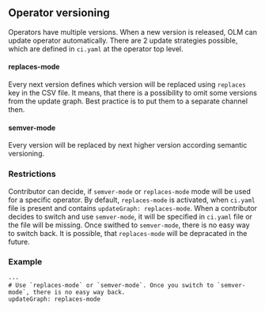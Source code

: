 ## Operator versioning

Operators have multiple versions. When a new version is released, OLM can update operator automatically. There are 2 update strategies possible, which are defined in `ci.yaml` at the operator top level.

#### replaces-mode
Every next version defines which version will be replaced using `replaces` key in the CSV file. It means, that there is a possibility to omit some versions from the update graph. Best practice is to put them to a separate channel then.

#### semver-mode
Every version will be replaced by next higher version according semantic versioning.

### Restrictions
Contributor can decide, if `semver-mode` or `replaces-mode` mode will be used for a specific operator. By default, `replaces-mode` is activated, when `ci.yaml` file is present and contains `updateGraph: replaces-mode`. When a contributor decides to switch and use `semver-mode`, it will be specified in `ci.yaml` file or the file will be missing.
Once swithed to `semver-mode`, there is no easy way to switch back. It is possible, that `replaces-mode` will be depracated in the future.

### Example
```
---
# Use `replaces-mode` or `semver-mode`. Once you switch to `semver-mode`, there is no easy way back.
updateGraph: replaces-mode 
```